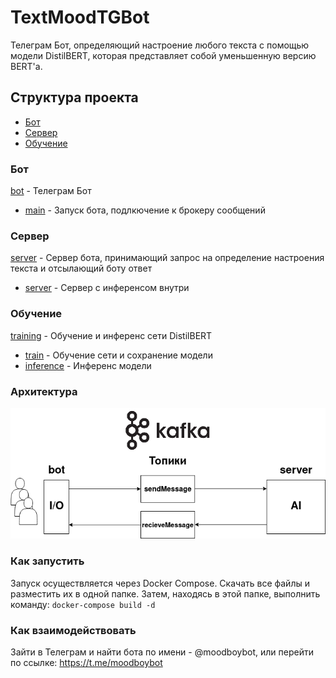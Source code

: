 # TextMoodTGBot
Телеграм Бот, определяющий настроение любого текста с помощью модели DistilBERT, которая представляет собой уменьшенную версию BERT'а.

## Структура проекта
- [Бот](#bot)
- [Сервер](#server)
- [Обучение](#train)

### Бот
[bot](/bot) - Телеграм Бот

- [main](/bot/bot.py) - Запуск бота, подлкючение к брокеру сообщений


### Сервер
[server](/server) - Сервер бота, принимающий запрос на определение настроения текста и отсылающий боту ответ

- [server](server/server.py) - Сервер с инференсом внутри

### Обучение
[training](/training) - Обучение и инференс сети DistilBERT

- [train](/training/train.ipynb) - Обучение сети и сохранение модели
- [inference](/training/inference.ipynb) - Инференс модели

### Архитектура

![Архитектура](architecture.png)

### Как запустить

Запуск осуществляется через Docker Compose.
Скачать все файлы и разместить их в одной папке. Затем, находясь в этой папке, выполнить команду: `docker-compose build -d`

### Как взаимодействовать

Зайти в Телеграм и найти бота по имени - @moodboybot, или перейти по ссылке: https://t.me/moodboybot
